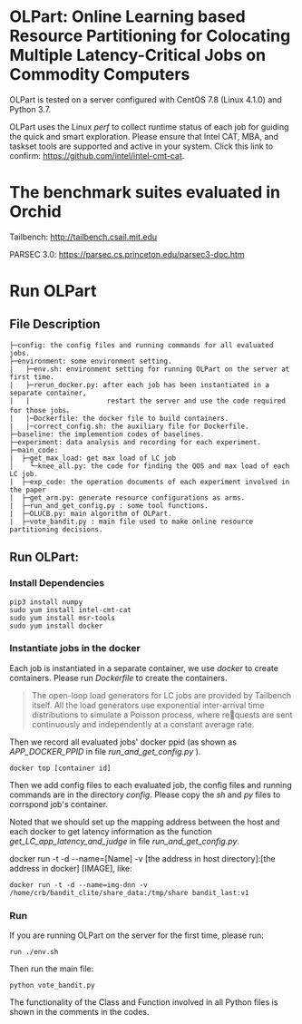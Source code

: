 # OLPart: Online Learning based Resource Partitioning for Colocating Multiple Latency-Critical Jobs on Commodity Computers
OLPart is tested on a server configured with CentOS 7.8 (Linux 4.1.0) and Python 3.7.

OLPart uses the Linux _perf_ to collect runtime status of each job for guiding the quick and smart exploration. 
Please ensure that Intel CAT, MBA, and taskset tools are supported and active in your system.
Click this link to confirm: https://github.com/intel/intel-cmt-cat.

# The benchmark suites evaluated in Orchid

Tailbench: http://tailbench.csail.mit.edu

PARSEC 3.0: https://parsec.cs.princeton.edu/parsec3-doc.htm

# Run OLPart

## File Description
```
├─config: the config files and running commands for all evaluated jobs.
├─environment: some environment setting.
|   ├─env.sh: environment setting for running OLPart on the server at first time.
|   ├─rerun_docker.py: after each job has been instantiated in a separate container, 
|   |                   restart the server and use the code required for those jobs。
|   |─Dockerfile: the docker file to build containers.
|   |─correct_config.sh: the auxiliary file for Dockerfile.
├─baseline: the implemention codes of baselines.
├─experiment: data analysis and recording for each experiment.
├─main_code: 
|  ├─get_max_load: get max load of LC job 
│    └─knee_all.py: the code for finding the QOS and max load of each LC job.  
|  ├─exp_code: the operation documents of each experiment involved in the paper    
|  ├─get_arm.py: generate resource configurations as arms.
|  ├─run_and_get_config.py : some tool functions.
|  ├─OLUCB.py: main algorithm of OLPart.
|  ├─vote_bandit.py : main file used to make online resource partitioning decisions.
```

## Run OLPart:
### Install Dependencies
```
pip3 install numpy   
sudo yum install intel-cmt-cat
sudo yum install msr-tools
sudo yum install docker
```


### Instantiate jobs in the docker
Each job is instantiated in a separate container, we use _docker_ to create containers.
Please run _Dockerfile_ to create the containers. 
>The open-loop load generators for LC jobs are provided by Tailbench itself. All the load generators use exponential inter-arrival time
distributions to simulate a Poisson process, where requests are sent continuously and independently at a constant
average rate.

Then we record all evaluated jobs' docker ppid (as shown as _APP_DOCKER_PPID_ in file _run_and_get_config.py_ ).

```
docker top [container id]
```

Then we add config files to each evaluated job, the config files and running commands are in the directory _config_. 
Please copy the _sh_ and _py_ files to corrspond job's container.

Noted that we should set up the mapping address between the host and each docker to get latency information as the function  
_get_LC_app_latency_and_judge_ in file _run_and_get_config.py_.

docker run -t -d --name=[Name] -v [the address in host directory]:[the address in docker] [IMAGE], like:

```
docker run -t -d --name=img-dnn -v /home/crb/bandit_clite/share_data:/tmp/share bandit_last:v1
```

### Run
If you are running OLPart on the server for the first time, please run:
```
run ./env.sh
```
Then run the main file:
```
python vote_bandit.py
```
The functionality of the Class and Function involved in all Python files is shown in the comments in the codes.
